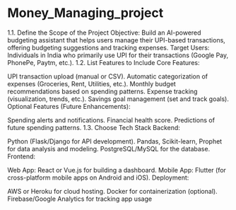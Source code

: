 # Money_Managing_project

1.1. Define the Scope of the Project
Objective: Build an AI-powered budgeting assistant that helps users manage their UPI-based transactions, offering budgeting suggestions and tracking expenses.
Target Users: Individuals in India who primarily use UPI for their transactions (Google Pay, PhonePe, Paytm, etc.).
1.2. List Features to Include
Core Features:

UPI transaction upload (manual or CSV).
Automatic categorization of expenses (Groceries, Rent, Utilities, etc.).
Monthly budget recommendations based on spending patterns.
Expense tracking (visualization, trends, etc.).
Savings goal management (set and track goals).
Optional Features (Future Enhancements):

Spending alerts and notifications.
Financial health score.
Predictions of future spending patterns.
1.3. Choose Tech Stack
Backend:

Python (Flask/Django for API development).
Pandas, Scikit-learn, Prophet for data analysis and modeling.
PostgreSQL/MySQL for the database.
Frontend:

Web App: React or Vue.js for building a dashboard.
Mobile App: Flutter (for cross-platform mobile apps on Android and iOS).
Deployment:

AWS or Heroku for cloud hosting.
Docker for containerization (optional).
Firebase/Google Analytics for tracking app usage
